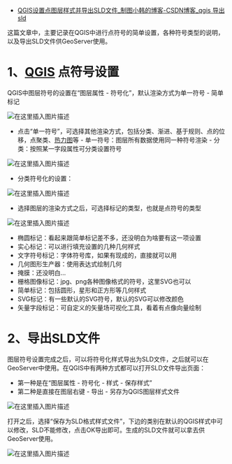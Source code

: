 - [QGIS设置点图层样式并导出SLD文件_制图小韩的博客-CSDN博客_qgis 导出sld](https://blog.csdn.net/han_jinlin/article/details/123295882?spm=1001.2101.3001.6650.14&utm_medium=distribute.pc_relevant.none-task-blog-2~default~BlogCommendFromBaidu~default-14-123295882-blog-99827530.pc_relevant_sortByStrongTime&depth_1-utm_source=distribute.pc_relevant.none-task-blog-2~default~BlogCommendFromBaidu~default-14-123295882-blog-99827530.pc_relevant_sortByStrongTime&utm_relevant_index=17)

这篇文章中，主要记录在QGIS中进行点符号的简单设置，各种符号类型的说明，以及导出SLD文件供GeoServer使用。

# 1、[QGIS](https://so.csdn.net/so/search?q=QGIS&spm=1001.2101.3001.7020) 点符号设置

QGIS中图层符号的设置在“图层属性 - 符号化”，默认渲染方式为单一符号 - 简单标记

![在这里插入图片描述](https://img-blog.csdnimg.cn/08bf98627b854b72aba5484d2a2514f3.png?x-oss-process=image/watermark,type_d3F5LXplbmhlaQ,shadow_50,text_Q1NETiBA5Yi25Zu-5bCP6Z-p,size_20,color_FFFFFF,t_70,g_se,x_16)

- 点击“单一符号”，可选择其他渲染方式，包括分类、渐进、基于规则、点的位移，点聚类、[热力图](https://so.csdn.net/so/search?q=热力图&spm=1001.2101.3001.7020)等
  \- 单一符号：图层所有数据使用同一种符号渲染
  \- 分类：按照某一字段属性可分类设置符号

![在这里插入图片描述](https://img-blog.csdnimg.cn/61eacc3daf394feaa91e3989818cba7b.png)

- 分类符号化的设置：

![在这里插入图片描述](https://img-blog.csdnimg.cn/1b4639e4cce04a8a87dbc51d036b53e2.png?x-oss-process=image/watermark,type_d3F5LXplbmhlaQ,shadow_50,text_Q1NETiBA5Yi25Zu-5bCP6Z-p,size_20,color_FFFFFF,t_70,g_se,x_16)

- 选择图层的渲染方式之后，可选择标记的类型，也就是点符号的类型

![在这里插入图片描述](https://img-blog.csdnimg.cn/cfeae6e31d4c442a985495296989b75a.png?x-oss-process=image/watermark,type_d3F5LXplbmhlaQ,shadow_50,text_Q1NETiBA5Yi25Zu-5bCP6Z-p,size_20,color_FFFFFF,t_70,g_se,x_16)

- 椭圆标记：看起来跟简单标记差不多，还没明白为啥要有这一项设置
- 实心标记：可以进行填充设置的几种几何样式
- 文字符号标记：字体符号库，如果有现成的，直接就可以用
- 几何图形生产器：使用表达式绘制几何
- 掩膜：还没明白…
- 栅格图像标记：jpg、png各种图像格式的符号，这里SVG也可以
- 简单标记：包括圆形，星形和正方形等几何样式
- SVG标记：有一些默认的SVG符号，默认的SVG可以修改颜色
- 矢量字段标记：可自定义的矢量场可视化工具，看着有点像向量绘制

# 2、导出SLD文件

图层符号设置完成之后，可以将符号化样式导出为SLD文件，之后就可以在GeoServer中使用。在QGIS中有两种方式都可以打开SLD文件导出页面：

- 第一种是在“图层属性 - 符号化 - 样式 - 保存样式”
- 第二种是直接在图层右键 - 导出 - 另存为QGIS图层样式文件

![在这里插入图片描述](https://img-blog.csdnimg.cn/406a33d1bccc46b9bb39f6da2029b7c0.png?x-oss-process=image/watermark,type_d3F5LXplbmhlaQ,shadow_50,text_Q1NETiBA5Yi25Zu-5bCP6Z-p,size_20,color_FFFFFF,t_70,g_se,x_16)

打开之后，选择“保存为SLD格式样式文件”，下边的类别在默认的QGIS样式中可以修改，SLD不能修改，点击OK导出即可。生成的SLD文件就可以拿去供GeoServer使用。

![在这里插入图片描述](https://img-blog.csdnimg.cn/be69412fd7d14fc38d2bc6b8ab72b345.png?x-oss-process=image/watermark,type_d3F5LXplbmhlaQ,shadow_50,text_Q1NETiBA5Yi25Zu-5bCP6Z-p,size_16,color_FFFFFF,t_70,g_se,x_16)